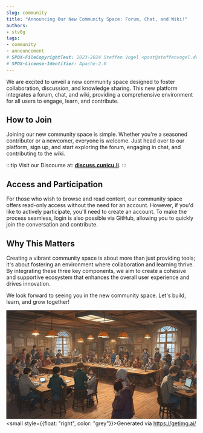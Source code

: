 ```yaml
---
slug: community
title: "Announcing Our New Community Space: Forum, Chat, and Wiki!"
authors:
- stv0g
tags:
- community
- announcement
# SPDX-FileCopyrightText: 2023-2024 Steffen Vogel <post@steffenvogel.de>
# SPDX-License-Identifier: Apache-2.0
---
```


We are excited to unveil a new community space designed to foster collaboration, discussion, and knowledge sharing.
This new platform integrates a forum, chat, and wiki, providing a comprehensive environment for all users to engage, learn, and contribute.

## How to Join

Joining our new community space is simple.
Whether you're a seasoned contributor or a newcomer, everyone is welcome. Just head over to our platform, sign up, and start exploring the forum, engaging in chat, and contributing to the wiki.

:::tip
Visit our Discourse at: **[discuss.cunicu.li](https://discuss.cunicu.li)**.
:::

## Access and Participation

For those who wish to browse and read content, our community space offers read-only access without the need for an account.
However, if you'd like to actively participate, you'll need to create an account.
To make the process seamless, login is also possible via GitHub, allowing you to quickly join the conversation and contribute.

## Why This Matters

Creating a vibrant community space is about more than just providing tools; it's about fostering an environment where collaboration and learning thrive. By integrating these three key components, we aim to create a cohesive and supportive ecosystem that enhances the overall user experience and drives innovation.

We look forward to seeing you in the new community space. Let's build, learn, and grow together!

![AI generated cover image showing a group of people collaborating in a community space.](./cover.jpeg)
<small style={{float: "right", color: "grey"}}>Generated via https://getimg.ai/</small>
